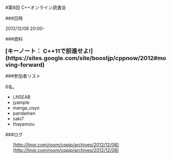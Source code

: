 #第8回 C++オンライン読書会

###日時

2012/12/08 20:00-



###資料

<h1 style='margin:0px 0px 8px;font-family:inherit;font-size:18px;padding:0px;border:0px'>[キーノート： C++11で前進せよ!](https://sites.google.com/site/boostjp/cppnow/2012#moving-forward)</h1>


###参加者リスト

6名。

- LNSEAB
- jyample
- manga_osyo
- pandaman
- saki7
- thayamizu

###ログ

<ul/>

[http://lingr.com/room/cppjp/archives/2012/12/08](http://lingr.com/room/cppjp/archives/2012/12/08)


